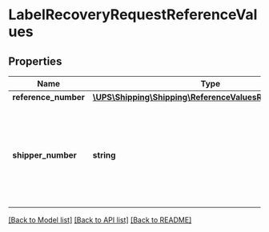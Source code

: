 # LabelRecoveryRequestReferenceValues

## Properties
Name | Type | Description | Notes
------------ | ------------- | ------------- | -------------
**reference_number** | [**\UPS\Shipping\Shipping\ReferenceValuesReferenceNumber**](ReferenceValuesReferenceNumber.md) |  | 
**shipper_number** | **string** | Required if ReferenceNumber/Value is populated. Shippers six digit account number. Must be six alphanumeric characters. Must be associated with the Internet account used to login. | 

[[Back to Model list]](../../README.md#documentation-for-models) [[Back to API list]](../../README.md#documentation-for-api-endpoints) [[Back to README]](../../README.md)

